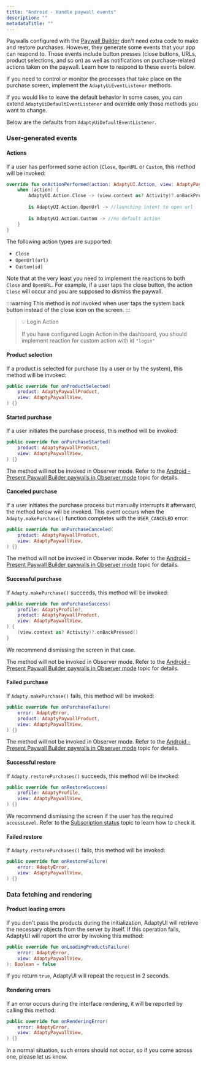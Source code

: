 ```yaml
---
title: "Android - Handle paywall events"
description: ""
metadataTitle: ""
---
```


Paywalls configured with the [Paywall Builder](/3.0/adapty-paywall-builder) don't need extra code to make and restore purchases. However, they generate some events that your app can respond to. Those events include button presses (close buttons, URLs, product selections, and so on) as well as notifications on purchase-related actions taken on the paywall. Learn how to respond to these events below.

If you need to control or monitor the processes that take place on the purchase screen, implement the `AdaptyUiEventListener` methods.

If you would like to leave the default behavior in some cases, you can extend `AdaptyUiDefaultEventListener` and override only those methods you want to change.

Below are the defaults from `AdaptyUiDefaultEventListener`.

### User-generated events

#### Actions

If a user has performed some action  (`Close`, `OpenURL` or `Custom`, this method will be invoked:

```kotlin title="Kotlin"
override fun onActionPerformed(action: AdaptyUI.Action, view: AdaptyPaywallView) {
    when (action) {
        AdaptyUI.Action.Close -> (view.context as? Activity)?.onBackPressed()
        
        is AdaptyUI.Action.OpenUrl -> //launching intent to open url
        
        is AdaptyUI.Action.Custom -> //no default action
    }
}
```

The following action types are supported: 

- `Close`
- `OpenUrl(url)`
- `Custom(id)`

Note that at the very least you need to implement the reactions to both `Close` and `OpenURL`. For example, if a user taps the close button, the action `Close` will occur and you are supposed to dismiss the paywall. 

:::warning
This method is _not_ invoked when user taps the system back button instead of the close icon on the screen.
:::

> 💡 Login Action
> 
> If you have configured Login Action in the dashboard, you should implement reaction for custom action with id `"login"`

#### Product selection

If a product is selected for purchase (by a user or by the system), this method will be invoked:

```kotlin title="Kotlin"
public override fun onProductSelected(
    product: AdaptyPaywallProduct,
    view: AdaptyPaywallView,
) {}
```

#### Started purchase

If a user initiates the purchase process, this method will be invoked:

```kotlin title="Kotlin"
public override fun onPurchaseStarted(
    product: AdaptyPaywallProduct,
    view: AdaptyPaywallView,
) {}
```

The method will not be invoked in Observer mode. Refer to the [Android - Present Paywall Builder paywalls in Observer mode](android-present-paywall-builder-paywalls-in-observer-mode) topic for details.

#### Canceled purchase

If a user initiates the purchase process but manually interrupts it afterward, the method below will be invoked. This event occurs when the `Adapty.makePurchase()` function completes with the `USER_CANCELED` error:

```kotlin title="Kotlin"
public override fun onPurchaseCanceled(
    product: AdaptyPaywallProduct,
    view: AdaptyPaywallView,
) {}
```

The method will not be invoked in Observer mode. Refer to the [Android - Present Paywall Builder paywalls in Observer mode](android-present-paywall-builder-paywalls-in-observer-mode) topic for details.

#### Successful purchase

If `Adapty.makePurchase()` succeeds, this method will be invoked:

```kotlin title="Kotlin"
public override fun onPurchaseSuccess(
    profile: AdaptyProfile?,
    product: AdaptyPaywallProduct,
    view: AdaptyPaywallView,
) {
    (view.context as? Activity)?.onBackPressed()
}
```

We recommend dismissing the screen in that case. 

The method will not be invoked in Observer mode. Refer to the [Android - Present Paywall Builder paywalls in Observer mode](android-present-paywall-builder-paywalls-in-observer-mode) topic for details.

#### Failed purchase

If `Adapty.makePurchase()` fails, this method will be invoked:

```kotlin title="Kotlin"
public override fun onPurchaseFailure(
    error: AdaptyError,
    product: AdaptyPaywallProduct,
    view: AdaptyPaywallView,
) {}
```

The method will not be invoked in Observer mode. Refer to the [Android - Present Paywall Builder paywalls in Observer mode](android-present-paywall-builder-paywalls-in-observer-mode) topic for details.

#### Successful restore

If `Adapty.restorePurchases()` succeeds, this method will be invoked:

```kotlin title="Kotlin"
public override fun onRestoreSuccess(
    profile: AdaptyProfile,
    view: AdaptyPaywallView,
) {}
```

We recommend dismissing the screen if the user has the required `accessLevel`. Refer to the [Subscription status](subscription-status) topic to learn how to check it.

#### Failed restore

If `Adapty.restorePurchases()` fails, this method will be invoked:

```kotlin title="Kotlin"
public override fun onRestoreFailure(
    error: AdaptyError,
    view: AdaptyPaywallView,
) {}
```

### Data fetching and rendering

#### Product loading errors

If you don't pass the products during the initialization, AdaptyUI will retrieve the necessary objects from the server by itself. If this operation fails, AdaptyUI will report the error by invoking this method:

```kotlin title="Kotlin"
public override fun onLoadingProductsFailure(
    error: AdaptyError,
    view: AdaptyPaywallView,
): Boolean = false
```

If you return `true`, AdaptyUI will repeat the request in 2 seconds.

#### Rendering errors

If an error occurs during the interface rendering, it will be reported by calling this method:

```kotlin title="Kotlin"
public override fun onRenderingError(
    error: AdaptyError,
    view: AdaptyPaywallView,
) {}
```

In a normal situation, such errors should not occur, so if you come across one, please let us know.